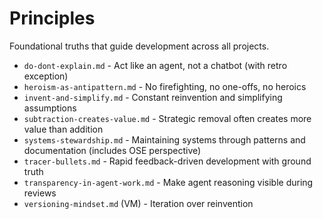 # Principles

Foundational truths that guide development across all projects.

- `do-dont-explain.md` - Act like an agent, not a chatbot (with retro exception)
- `heroism-as-antipattern.md` - No firefighting, no one-offs, no heroics
- `invent-and-simplify.md` - Constant reinvention and simplifying assumptions
- `subtraction-creates-value.md` - Strategic removal often creates more value than addition
- `systems-stewardship.md` - Maintaining systems through patterns and documentation (includes OSE perspective)
- `tracer-bullets.md` - Rapid feedback-driven development with ground truth
- `transparency-in-agent-work.md` - Make agent reasoning visible during reviews
- `versioning-mindset.md` (VM) - Iteration over reinvention

